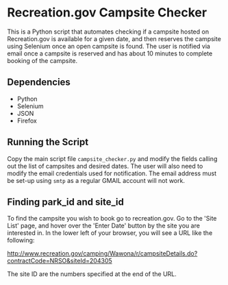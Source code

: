 # Recreation.gov Campsite Checker
This is a Python script that automates checking if a campsite hosted on Recreation.gov is available for a given date, and then reserves the campsite using Selenium once an open campsite is found. The user is notified via email once a campsite is reserved and has about 10 minutes to complete booking of the campsite.

## Dependencies
- Python
- Selenium
- JSON
- Firefox

## Running the Script
Copy the main script file `campsite_checker.py` and modify the fields calling out the list of campsites and desired dates. The user will also need to modify the email credentials used for notification. The email address must be set-up using `smtp` as a regular GMAIL account will not work.

## Finding park_id and site_id
To find the campsite you wish to book go to recreation.gov. Go to the 'Site List' page, and hover over the 'Enter Date' button by the site you are interested in. In the lower left of your browser, you will see a URL like the following:

http://www.recreation.gov/camping/Wawona/r/campsiteDetails.do?contractCode=NRSO&siteId=204305

The site ID are the numbers specified at the end of the URL.
